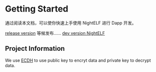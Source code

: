 # Getting Started
通过阅读本文档，可以使你快速上手使用 NightELF 进行 Dapp 开发。

[release version](#)  等候发布......
[dev version NightELF](https://chrome.google.com/webstore/detail/aelf-explorer-extension-d/mlmlhipeonlflbcclinpbmcjdnpnmkpf)

## Project Information
We use [ECDH](https://github.com/indutny/elliptic) to use public key to encryt data and private key to decrypt data.